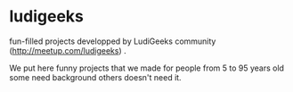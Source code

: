 # ludigeeks
fun-filled projects developped by LudiGeeks community (http://meetup.com/ludigeeks) .


We put here funny projects that we made for people from 5 to 95 years old some need background others doesn't need it.
